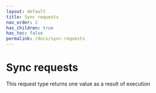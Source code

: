 ```yaml
---
layout: default
title: Sync requests
nav_order: 2
has_children: true
has_toc: false
permalink: /docs/sync-requests
---
```


# Sync requests

This request type returns one value as a result of execution

